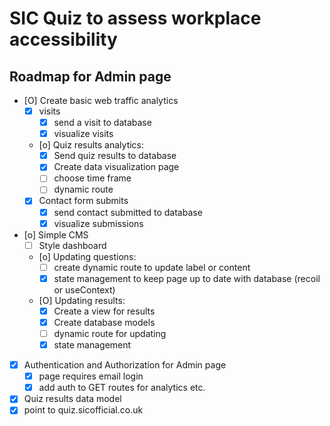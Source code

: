 # SIC Quiz to assess workplace accessibility

## Roadmap for Admin page
- [O] Create basic web traffic analytics
  - [X] visits
    - [X] send a visit to database
    - [X] visualize visits
  - [o] Quiz results analytics:
    - [X] Send quiz results to database
    - [X] Create data visualization page
    - [ ] choose time frame
    - [ ] dynamic route
  - [X] Contact form submits
    - [X] send contact submitted to database
    - [X] visualize submissions
- [o] Simple CMS
  - [ ] Style dashboard
  - [o] Updating questions:
    - [ ] create dynamic route to update label or content
    - [X] state management to keep page up to date with database (recoil or useContext)
  - [O] Updating results:
    - [X] Create a view for results
    - [X] Create database models
    - [ ] dynamic route for updating
    - [X] state management
- [X] Authentication and Authorization for Admin page
  - [X] page requires email login
  - [X] add auth to GET routes for analytics etc.
- [X] Quiz results data model
- [X] point to quiz.sicofficial.co.uk
